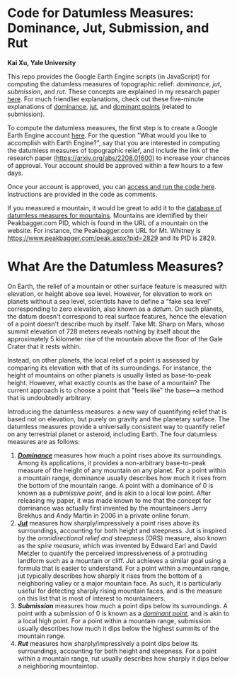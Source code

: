 
# Code for Datumless Measures: Dominance, Jut, Submission, and Rut
**Kai Xu, Yale University**

This repo provides the Google Earth Engine scripts (in JavaScript) for computing the datumless measures of topographic relief: *dominance*, *jut*, *submission*, and *rut*. These concepts are explained in my research paper [here](https://arxiv.org/abs/2208.01600). For much friendlier explanations, check out these five-minute explanations of [dominance](https://www.reddit.com/r/Mountaineering/comments/wfmrxw/a_new_way_to_measure_the_height_of_a_mountain/), [jut](https://www.reddit.com/r/Mountaineering/comments/wup76h/a_new_way_to_quantify_the_impressiveness_of_a/), and [dominant points](https://www.reddit.com/r/Mountaineering/comments/ww1wtw/on_top_of_the_world_a_new_mountain_metric/) (related to submission).

To compute the datumless measures, the first step is to create a Google Earth Engine account [here](https://earthengine.google.com/new_signup/). For the question "What would you like to accomplish with Earth Engine?", say that you are interested in computing the datumless measures of topographic relief, and include the link of the research paper (https://arxiv.org/abs/2208.01600) to increase your chances of approval. Your account should be approved within a few hours to a few days.

Once your account is approved, you can [access and run the code here](https://code.earthengine.google.com/e2c0e4d0f21bdec0bd80ec9e392cd958). Instructions are provided in the code as comments.

If you measured a mountain, it would be great to add it to the [database of datumless measures for mountains](https://docs.google.com/spreadsheets/d/10N-9gxmsiFdJ8IyFrnEmsvQjvnEgT6lAlNidwOAhKa8/edit?usp=sharing). Mountains are identified by their Peakbagger.com PID, which is found in the URL of a mountain on the website. For instance, the Peakbagger.com URL for Mt. Whitney is https://www.peakbagger.com/peak.aspx?pid=2829 and its PID is 2829.

# What Are the Datumless Measures?

On Earth, the relief of a mountain or other surface feature is measured with elevation, or height above sea level. However, for elevation to work on planets without a sea level, scientists have to define a "fake sea level" corresponding to zero elevation, also known as a *datum*. On such planets, the datum doesn't correspond to real surface features, hence the elevation of a point doesn't describe much by itself. Take Mt. Sharp on Mars, whose summit elevation of 728 meters reveals nothing by itself about the approximately 5 kilometer rise of the mountain above the floor of the Gale Crater that it rests within.

Instead, on other planets, the local relief of a point is assessed by comparing its elevation with that of its surroundings. For instance, the height of mountains on other planets is usually listed as base-to-peak height. However, what exactly counts as the base of a mountain? The current approach is to choose a point that "feels like" the base—a method that is undoubtedly arbitrary.

Introducing the datumless measures: a new way of quantifying relief that is based not on elevation, but purely on gravity and the planetary surface. The datumless measures provide a universally consistent way to quantify relief on any terrestrial planet or asteroid, including Earth. The four datumless measures are as follows:
 1. ***[Dominance](https://www.reddit.com/r/Mountaineering/comments/wfmrxw/a_new_way_to_measure_the_height_of_a_mountain/)*** measures how much a point rises above its surroundings. Among its applications, it provides a non-arbitrary base-to-peak measure of the height of any mountain on any planet. For a point within a mountain range, dominance usually describes how much it rises from the bottom of the mountain range. A point with a dominance of 0 is known as a *submissive point*, and is akin to a local low point. After releasing my paper, it was made known to me that the concept for dominance was actually first invented by the mountaineers Jerry Brekhus and Andy Martin in 2006 in a private online forum.
 2. ***[Jut](https://www.reddit.com/r/Mountaineering/comments/wup76h/a_new_way_to_quantify_the_impressiveness_of_a/)*** measures how sharply/impressively a point rises above its surroundings, accounting for both height and steepness. Jut is inspired by the *omnidirectional relief and steepness* (ORS) measure, also known as the *spire measure*, which was invented by Edward Earl and David Metzler to quantify the perceived impressiveness of a protruding landform such as a mountain or cliff. Jut achieves a similar goal using a formula that is easier to understand. For a point within a mountain range, jut typically describes how sharply it rises from the bottom of a neighboring valley or a major mountain face. As such, it is particularly useful for detecting sharply rising mountain faces, and is the measure on this list that is most of interest to mountaineers.
3. ***Submission*** measures how much a point dips below its surroundings. A point with a submission of 0 is known as a *[dominant point](https://www.reddit.com/r/Mountaineering/comments/ww1wtw/on_top_of_the_world_a_new_mountain_metric/)*, and is akin to a local high point. For a point within a mountain range, submission usually describes how much it dips below the highest summits of the mountain range.
4. ***Rut*** measures how sharply/impressively a point dips below its surroundings, accounting for both height and steepness. For a point within a mountain range, rut usually describes how sharply it dips below a neighboring mountaintop.
